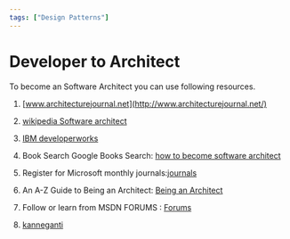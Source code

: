 ```yaml
---
tags: ["Design Patterns"]
---
```


# Developer to Architect

To become an Software Architect you can use following resources.

1. [www.architecturejournal.net](http://www.architecturejournal.net/)

2. [wikipedia Software architect](http://en.wikipedia.org/wiki/Software_architect)

3. [IBM developerworks](http://www.ibm.com/developerworks/library/ws-soa-proarch1.html)

4. Book Search Google Books Search: [how to become software architect](http://www.google.co.in/search?hl=en&amp;tbs=bks:1&amp;&amp;sa=X&amp;ei=s7M6TOHwO8L58Aa1p4imBg&amp;ved=0CDUQBSgA&amp;q=how+to+become+software+architect&amp;spell=1)

5. Register for Microsoft monthly journals:[journals](http://msdn.microsoft.com/en-us/architecture/aa699369.aspx#Subscribe)

6. An A-Z Guide to Being an Architect: [Being an Architect](http://msdn.microsoft.com/en-us/architecture/cc505969.aspx)

7. Follow or learn from MSDN FORUMS : [Forums](http://social.msdn.microsoft.com/Forums/en-US/category/architecture)

8. [kanneganti](http://www.kanneganti.com/technical/architect)
